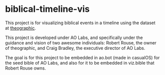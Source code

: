 # biblical-timeline-vis

This project is for visualizing biblical events in a timeline using the dataset at [theographic](https://github.com/robertrouse/theographic-bible-metadata).

This project is developed under AO Labs, and specifically under the guidance and vision of two awesome individuals: Robert Rouse, the owner of theographic, and Craig Bradley, the executive director of AO Labs.

The goal is for this project to be embedded in ao.bot (made in casualOS) for the seed bible of AO Labs, and also for it to be embedded in viz.bible that Robert Rouse owns.
